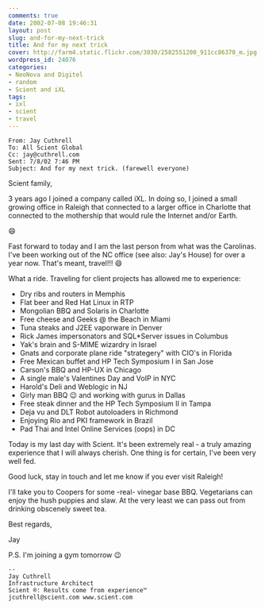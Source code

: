 ```yaml
---
comments: true
date: 2002-07-08 19:46:31
layout: post
slug: and-for-my-next-trick
title: And for my next trick
cover: http://farm4.static.flickr.com/3030/2582551200_911cc86370_m.jpg
wordpress_id: 24076
categories:
- NeoNova and Digitel
- random
- Scient and iXL
tags:
- ixl
- scient
- travel
---
```


<a href="http://www.flickr.com/photos/jcuthrell/11394363596/" title="Scient by qthrul, on Flickr"></a>
    
    From: Jay Cuthrell
    To: All Scient Global
    Cc: jay@cuthrell.com
    Sent: 7/8/02 7:46 PM
    Subject: And for my next trick. (farewell everyone)


Scient family,

3 years ago I joined a company called iXL. In doing so, I joined a small growing office in Raleigh that connected to a larger office in Charlotte that connected to the mothership that would rule the Internet and/or Earth.

:smile:

Fast forward to today and I am the last person from what was the Carolinas. I've been working out of the NC office (see also: Jay's House) for over a year now. That's meant, travel!!! :smile:

What a ride. Traveling for client projects has allowed me to experience:
    
- Dry ribs and routers in Memphis
- Flat beer and Red Hat Linux in RTP
- Mongolian BBQ and Solaris in Charlotte
- Free cheese and Geeks @ the Beach in Miami
- Tuna steaks and J2EE vaporware in Denver
- Rick James impersonators and SQL*Server issues in Columbus
- Yak's brain and S-MIME wizardry in Israel
- Gnats and corporate plane ride "strategery" with CIO's in Florida
- Free Mexican buffet and HP Tech Symposium I in San Jose
- Carson's BBQ and HP-UX in Chicago
- A single male's Valentines Day and VoIP in NYC
- Harold's Deli and Weblogic in NJ
- Girly man BBQ :wink: and working with gurus in Dallas
- Free steak dinner and the HP Tech Symposium II in Tampa
- Deja vu and DLT Robot autoloaders in Richmond
- Enjoying Rio and PKI framework in Brazil
- Pad Thai and Intel Online Services (oops) in DC


Today is my last day with Scient. It's been extremely real - a truly amazing experience that I will always cherish. One thing is for certain, I've been very well fed.

Good luck, stay in touch and let me know if you ever visit Raleigh!

I'll take you to Coopers for some -real- vinegar base BBQ. Vegetarians can enjoy the hush puppies and slaw. At the very least we can pass out from drinking obscenely sweet tea.

Best regards,

Jay

P.S. I'm joining a gym tomorrow :wink:
  
    --
    Jay Cuthrell
    Infrastructure Architect
    Scient ®: Results come from experience™
    jcuthrell@scient.com www.scient.com
